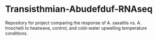 # Transisthmian-Abudefduf-RNAseq
Repository for project comparing the response of A. saxatilis vs. A. troschelii to heatwave, control, and cold-water upwelling temperature conditions. 
